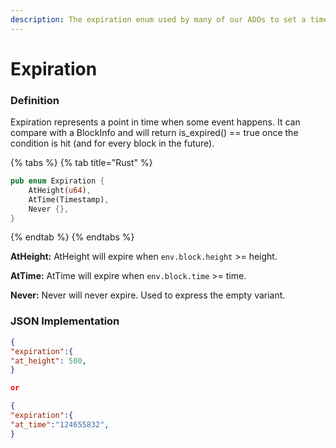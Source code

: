 ```yaml
---
description: The expiration enum used by many of our ADOs to set a time limit.
---
```


# Expiration

### Definition

Expiration represents a point in time when some event happens. It can compare with a BlockInfo and will return is\_expired() == true once the condition is hit (and for every block in the future).

{% tabs %}
{% tab title="Rust" %}
```rust
pub enum Expiration {
    AtHeight(u64),
    AtTime(Timestamp),
    Never {},
}
```
{% endtab %}
{% endtabs %}

**AtHeight:** AtHeight will expire when `env.block.height` >= height.

**AtTime:** AtTime will expire when `env.block.time` >= time.

**Never:** Never will never expire. Used to express the empty variant.

### JSON Implementation

```json
{
"expiration":{
"at_height": 500,
}

or

{
"expiration":{
"at_time":"124655832",
}

```
